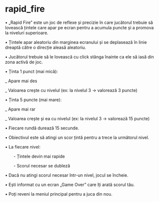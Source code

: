 # rapid_fire
• „Rapid Fire” este un joc de reflexe și precizie în care jucătorul trebuie să lovească țintele care apar pe ecran pentru a acumula puncte și a promova la niveluri superioare.

• Țintele apar aleatoriu din marginea ecranului și se deplasează în linie dreaptă către o direcție aleasă aleatoriu.

• Jucătorul trebuie să le lovească cu click stânga înainte ca ele să iasă din zona activă de joc.

• Ținta 1 punct (mai mică):

  _ Apare mai des
    
  _ Valoarea crește cu nivelul (ex: la nivelul 3 → valorează 3 puncte)

• Ținta 5 puncte (mai mare):

  _ Apare mai rar
  
  _ Valoarea crește și ea cu nivelul (ex: la nivelul 3 → valorează 15 puncte)
  
• Fiecare rundă durează 15 secunde.

• Obiectivul este să atingi un scor țintă pentru a trece la următorul nivel.

• La fiecare nivel:

  - Țintele devin mai rapide
  
  - Scorul necesar se dubleză
  
• Dacă nu atingi scorul necesar într-un nivel, jocul se încheie.

• Ești informat cu un ecran „Game Over” care îți arată scorul tău.

• Poți reveni la meniul principal pentru a juca din nou.

